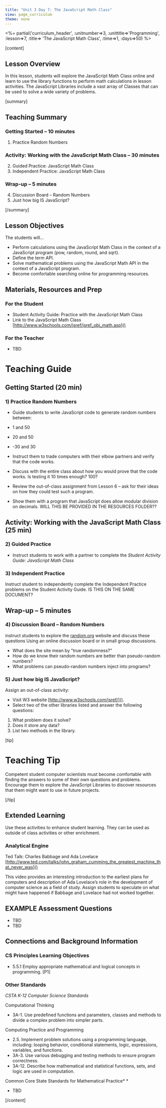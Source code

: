 ```yaml
---
title: "Unit 3 Day 7: The JavaScript Math Class"
view: page_curriculum
theme: none
---
```


<%= partial('curriculum_header', :unitnumber=>3, :unittitle=>'Programming', :lesson=>7, :title=> 'The JavaScript Math Class', :time=>1, :days=>50) %>

[content]

## Lesson Overview 
In this lesson, students will explore the JavaScript Math Class online and learn to use the library functions to perform math calculations in lesson activities. The JavaScript Libraries include a vast array of Classes that can be used to solve a wide variety of problems. 

[summary]

## Teaching Summary

### **Getting Started** – 10 minutes

1) Practice Random Numbers

### **Activity: Working with the JavaScript Math Class**  – 30 minutes

2) Guided Practice: JavaScript Math Class  
3) Independent Practice: JavaScript Math Class

### **Wrap-up** – 5 minutes

4) Discussion Board – Random Numbers  
5) Just how big IS JavaScript?

[/summary]

## Lesson Objectives

The students will...

- Perform calculations using the JavaScript Math Class in the context of a JavaScript program (pow, random, round, and sqrt).  
- Define the term API.  
- Solve mathematical problems using the JavaScript Math API in the context of a JavaScript program.
- Become comfortable searching online for programming resources. 


## Materials, Resources and Prep

### For the Student
- Student Activity Guide: Practice with the JavaScript Math Class
- Link to the JavaScript Math Class [http://www.w3schools.com/jsref/jsref_obj_math.asp]() 


### For the Teacher

- TBD

# Teaching Guide

## Getting Started (20 min)  
### 1) Practice Random Numbers

- Guide students to write JavaScript code to generate random numbers between:

 -  1 and 50
 -  20 and 50
 - -30 and 30  

- Instruct them to trade computers with their elbow partners and verify that the code works.
- Discuss with the entire class about how you would prove that the code works. Is testing it 10 times enough? 100?

- Review the out-of-class assignment from Lesson 6 – ask for their ideas on how they could test such a program. 
- Show them with a program that JavaScript does allow modular division on decimals. WILL THIS BE PROVIDED IN THE RESOURCES FOLDER??

## Activity: Working with the JavaScript Math Class (25 min)

### 2) Guided Practice  
- Instruct students to work with a partner to complete the *Student Activity Guide: JavaScript Math Class*

### 3) Independent Practice
Instruct student to independently complete the Independent Practice problems on the Student Activity Guide. 
IS THIS ON THE SAME DOCUMENT? 

## Wrap-up – 5 minutes

### 4) Discussion Board – Random Numbers

 instruct students to explore the [random.org]() website and discuss these questions Using an online discussion board or in small group discussions.

- What does the site mean by "true randomness?"  
- How do we know their random numbers are better than pseudo-random numbers?
- What problems can pseudo-random numbers inject into programs?

### 5) Just how big IS JavaScript?
Assign an out-of-class activity:
- Visit W3 website [http://www.w3schools.com/jsref/]().
- Select two of the other libraries listed and answer the following questions:

1. What problem does it solve?
2. Does it store any data?
3. List two methods in the library.


[tip]

# Teaching Tip
Competent student computer scientists must become comfortable with finding the answers to some of their own questions and problems. Encourage them to explore the JavaScript Libraries to discover resources that them might want to use in future projects.

[/tip]

## Extended Learning
Use these activities to enhance student learning. They can be used as outside of class activities or other enrichment.

### Analytical Engine

Ted Talk: Charles Babbage and Ada Lovelace [http://www.ted.com/talks/john_graham_cumming_the_greatest_machine_that_never_was]() 

This video provides an interesting introduction to the earliest plans for computers and description of Ada Lovelace’s role in the development of computer science as a field of study. Assign students to speculate on what might have happened if Babbage and Lovelace had not worked together.


## EXAMPLE Assessment Questions
- TBD
- TBD  


## Connections and Background Information
### CS Principles Learning Objectives

- 5.5.1 Employ appropriate mathematical and logical concepts in programming. [P1]

### Other Standards
*CSTA K-12 Computer Science Standards*

Computational Thinking 
- 3A-1. Use predefined functions and parameters, classes and methods to divide a complex problem into simpler parts.


Computing Practice and Programming  

- 2.5. Implement problem solutions using a programming language, including: looping behavior, conditional statements, logic, expressions, variables, and functions.
- 3A-3. Use various debugging and testing methods to ensure program correctness.
- 3A-12. Describe how mathematical and statistical functions, sets, and logic are used in computation.


Common Core State Standards for Mathematical Practice* 
*
 - TBD
 

[/content]
